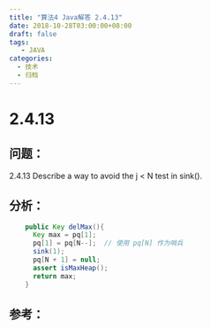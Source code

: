 ```yaml
---
title: "算法4 Java解答 2.4.13"
date: 2018-10-28T03:00:00+08:00
draft: false
tags:
   - JAVA
categories:
  - 技术
  - 归档
---
```


# 2.4.13

## 问题：

2.4.13 Describe a way to avoid the j < N test in sink().


## 分析：

```java
    public Key delMax(){
      Key max = pq[1];
      pq[1] = pq[N--];  // 使用 pq[N] 作为哨兵
      sink(1);
      pq[N + 1] = null;
      assert isMaxHeap();
      return max;
    }
```

## 参考：

